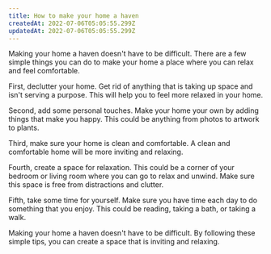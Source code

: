 ```yaml
---
title: How to make your home a haven
createdAt: 2022-07-06T05:05:55.299Z
updatedAt: 2022-07-06T05:05:55.299Z
---
```


Making your home a haven doesn't have to be difficult. There are a few simple things you can do to make your home a place where you can relax and feel comfortable.

First, declutter your home. Get rid of anything that is taking up space and isn't serving a purpose. This will help you to feel more relaxed in your home.

Second, add some personal touches. Make your home your own by adding things that make you happy. This could be anything from photos to artwork to plants.

Third, make sure your home is clean and comfortable. A clean and comfortable home will be more inviting and relaxing.

Fourth, create a space for relaxation. This could be a corner of your bedroom or living room where you can go to relax and unwind. Make sure this space is free from distractions and clutter.

Fifth, take some time for yourself. Make sure you have time each day to do something that you enjoy. This could be reading, taking a bath, or taking a walk.

Making your home a haven doesn't have to be difficult. By following these simple tips, you can create a space that is inviting and relaxing.
